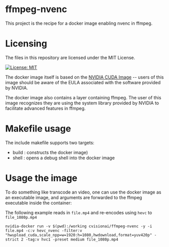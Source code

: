 # ffmpeg-nvenc

This project is the recipe for a docker image enabling nvenc in ffmpeg.

# Licensing

The files in this repository are licensed under the MIT License.

[![License: MIT](https://img.shields.io/badge/License-MIT-yellow.svg)](https://opensource.org/licenses/MIT)

The docker image itself is based on the [NVIDIA CUDA Image](https://hub.docker.com/r/nvidia/cuda/) -- users of this image should be aware of the EULA associated
with the software provided by NVIDIA. 

The docker image also contains a layer containing ffmpeg. The user of this image
recognizes they are using the system library provided by NVIDIA to facilitate
advanced features in ffmpeg.

# Makefile usage

The include makefile supports two targets:

- build : constructs the docker image)
- shell : opens a debug shell into the docker image

# Usage the image

To do something like transcode an video, one can use the docker image as an
executable image, and arguments are forwarded to the ffmpeg executable inside
the container: 

The following example reads in `file.mp4` and re-encodes using `hevc` to
`file_1080p.mp4`

```
nvidia-docker run -v $(pwd):/working cvisionai/ffmpeg-nvenc -y -i file.mp4 -c:v hevc_nvenc -filter:v "hwupload_cuda,scale_npp=w=1920:h=1080,hwdownload,format=yuv420p" -strict 2 -tag:v hvc1 -preset medium file_1080p.mp4
```
